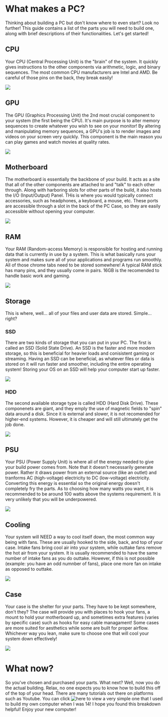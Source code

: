 # What makes a PC?
Thinking about building a PC but don't know where to even start? Look no further! This guide contains a list of the parts you will need to build one, along with brief descriptions of their functionalities. Let's get started!

## CPU
Your CPU (Central Processing Unit) is the "brain" of the system. It quickly gives instructions to the other components via arithmetic, logic, and binary sequences. The most common CPU manufacturers are Intel and AMD. Be careful of those pins on the back, they break easily!

<img src="https://www.pugetsystems.com/pic_disp.php?id=19414">

## GPU

The GPU (Graphics Processing Unit) the 2nd most crucial component to your system (the first being the CPU). It's main purpose is to alter memory sequences to create whatever you wish to see on your monitor! By altering and manipulating memory sequences, a GPU's job is to render images and videos on your screen very quickly. This component is the main reason you can play games and watch movies at quality rates.

<img src="https://v6m6x4a4.rocketcdn.me/wp-content/uploads/2020/01/14-487-488-V01.jpg">

## Motherboard 

The motherboard is essentially the backbone of your build. It acts as a site that all of the other components are attached to and "talk" to each other through. Along with harboring slots for other parts of the build, it also hosts the I/O (Input/Output) Panel. THis is where you would typically connect accessories, such as headphones, a keyboard, a mouse, etc. These ports are accessible through a slot in the back of the PC Case, so they are easily accessible without opening your computer. 

<img src="https://www.xda-developers.com/files/2021/11/ASUS-ROG-Maximus-Z690-Hero-motherboard-main.jpg">

## RAM

Your RAM (Random-access Memory) is responsible for hosting and running data that is currently in use by a system. This is what basically runs your system and makes sure all of your applications and programs run smoothly. All of those chrome tabs need to be stored somewhere! A typical RAM stick has many pins, and they usually come in pairs. 16GB is the recomended to handle basic work and gaming. 

<img src="https://c1.neweggimages.com/ProductImage/20-232-728-V01.jpg">

## Storage
This is where, well... all of your files and user data are stored. Simple... right?

### SSD
There are two kinds of storage that you can put in your PC. The first is called an SSD (Solid State Drive). An SSD is the faster and more modern storage, so this is beneficial for heavier loads and conisistent gaming or streaming. Having an SSD can be beneficial, as whatever files or data is stored on it will run faster and smoother, including the entire operating system! Storing your OS on an SSD will help your computer start up faster. 

<img src="https://c1.neweggimages.com/ProductImage/20-147-804-V04.jpg">

### HDD
The second available storage type is called HDD (Hard Disk Drive). These componenets are giant, and they emply the use of magnetic fields to "spin" data around a disk. Since it is external and slower, it is not recomended for higher-end systems. However, it is cheaper and will still ultimately get the job done. 

<img src="https://cdn11.bigcommerce.com/s-017c0/images/stencil/500x659/products/13476/57612/Western-Digital-WD5000AAKS-Hard-Drive-2__48996.1626290965.JPG?c=2">

## PSU 

Your PSU (Power Supply Unit) is where all of the energy needed to give your build power comes from. Note that it doesn't necessarily generate power. Rather it draws power from an external source (like an outlet) and tranforms AC (high-voltage) electricity to DC (low-voltage) electricity. Converting this energy is essential so the original energy doesn't completely fry the parts. As to choosing how many watts you want, it is recommended to be around 100 watts above the systems requirement. It is very unlikely that you will be underpowered.

<img src="https://cdn11.bigcommerce.com/s-017c0/images/stencil/500x659/products/13476/57612/Western-Digital-WD5000AAKS-Hard-Drive-2__48996.1626290965.JPG?c=2">

## Cooling

Your system will NEED a way to cool itself down, the most common way being with fans. These are usually hooked to the side, back, and top of your case. Intake fans bring cool air into your system, while outtake fans remove the hot air from your system. It is usually recommended to have the same number of intake fans as you do outtake. However, if this is not possible (example: you have an odd numnber of fans), place one more fan on intake as opposed to outtake.

<img src="https://assets-prd.ignimgs.com/2021/06/04/71k0be9yohl-ac-sl1500-1622846210975.jpg">

## Case

Your case is the shelter for your parts. They have to be kept somewhere, don't they? The case will provide you with places to hook your fans, a mount to hold your motherboard up, and sometimes extra features (varies by specific case) such as hooks for easy cable managament! Some cases are more suited for aesthetics while some are built for proper airflow. Whichever way you lean, make sure to choose one that will cool your system down effectively! 

<img src="https://m.media-amazon.com/images/I/81hL4tPkXZL.jpg">

# What now?

So you've chosen and purchased your parts. What next? Well, now you do the actual building. Relax, no one expects you to know how to build this off of the top of your head. There are many tutorials out there on platforms such as Youtube. You can click ![here](https://www.youtube.com/watch?v=PXaLc9AYIcg) to view a very simple one that I used to build my own computer when I was 14! I hope you found this breakdown helpful! Enjoy your new computer!
